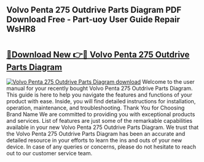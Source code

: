 ## Volvo Penta 275 Outdrive Parts Diagram PDF Download Free - Part-uoy User Guide Repair WsHR8

# <h2><a href="http://dfnvcp.blite.top/?on=Volvo+Penta+275+Outdrive+Parts+Diagram">🔗Download New 👉🔴 Volvo Penta 275 Outdrive Parts Diagram</a></h2>

[![Volvo Penta 275 Outdrive Parts Diagram download](https://i.imgur.com/lujVjoI.png)](http://dfnvcp.blite.top/?on=Volvo+Penta+275+Outdrive+Parts+Diagram)
Welcome to the user manual for your recently bought Volvo Penta 275 Outdrive Parts Diagram. This guide is here to help you navigate the features and functions of your product with ease. Inside, you will find detailed instructions for installation, operation, maintenance, and troubleshooting. Thank You for Choosing Brand Name We are committed to providing you with exceptional products and services. List of features are just some of the remarkable capabilities available in your new Volvo Penta 275 Outdrive Parts Diagram. We trust that the Volvo Penta 275 Outdrive Parts Diagram has been an accurate and detailed resource in your efforts to learn the ins and outs of your new device. In case of any queries or concerns, please do not hesitate to reach out to our customer service team.
